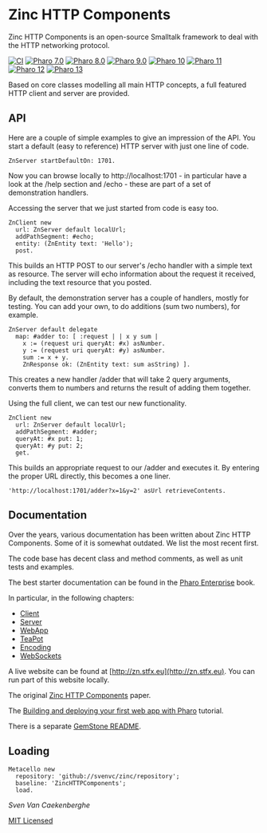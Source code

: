 # Zinc HTTP Components


Zinc HTTP Components is an open-source Smalltalk framework 
to deal with the HTTP networking protocol.

[![CI](https://github.com/svenvc/zinc/actions/workflows/CI.yml/badge.svg)](https://github.com/svenvc/zinc/actions/workflows/CI.yml)
[![Pharo 7.0](https://img.shields.io/badge/Pharo-7.0-informational)](https://pharo.org)
[![Pharo 8.0](https://img.shields.io/badge/Pharo-8.0-informational)](https://pharo.org)
[![Pharo 9.0](https://img.shields.io/badge/Pharo-9.0-informational)](https://pharo.org)
[![Pharo 10](https://img.shields.io/badge/Pharo-10-informational)](https://pharo.org)
[![Pharo 11](https://img.shields.io/badge/Pharo-11-informational)](https://pharo.org)
[![Pharo 12](https://img.shields.io/badge/Pharo-12-informational)](https://pharo.org)
[![Pharo 13](https://img.shields.io/badge/Pharo-13-informational)](https://pharo.org)

Based on core classes modelling all main HTTP concepts, a full featured HTTP client and server are provided.


## API


Here are a couple of simple examples to give an impression of the API.
You start a default (easy to reference) HTTP server with just one line of code.

```Smalltalk
ZnServer startDefaultOn: 1701.
```

Now you can browse locally to http://localhost:1701 - in particular have a look at the /help section and /echo - these are part of a set of demonstration handlers.

Accessing the server that we just started from code is easy too.

```Smalltalk
ZnClient new 
  url: ZnServer default localUrl; 
  addPathSegment: #echo; 
  entity: (ZnEntity text: 'Hello'); 
  post.
```

This builds an HTTP POST to our server's /echo handler with a simple text as resource. The server will echo information about the request it received, including the text resource that you posted.

By default, the demonstration server has a couple of handlers, mostly for testing. You can add your own, to do additions (sum two numbers), for example.

```Smalltalk
ZnServer default delegate 
  map: #adder to: [ :request | | x y sum |
    x := (request uri queryAt: #x) asNumber.
    y := (request uri queryAt: #y) asNumber.
    sum := x + y.
    ZnResponse ok: (ZnEntity text: sum asString) ].
```

This creates a new handler /adder that will take 2 query arguments, converts them to numbers and returns the result of adding them together.

Using the full client, we can test our new functionality.

```Smalltalk
ZnClient new 
  url: ZnServer default localUrl; 
  addPathSegment: #adder;
  queryAt: #x put: 1;
  queryAt: #y put: 2;
  get.
```

This builds an appropriate request to our /adder and executes it.
By entering the proper URL directly, this becomes a one liner.

```Smalltalk
'http://localhost:1701/adder?x=1&y=2' asUrl retrieveContents.
```


## Documentation


Over the years, various documentation has been written about Zinc HTTP Components. 
Some of it is somewhat outdated. We list the most recent first.

The code base has decent class and method comments, as well as unit tests and examples.

The best starter documentation can be found in the 
[Pharo Enterprise](http://books.pharo.org/enterprise-pharo/) book.

In particular, in the following chapters:
- [Client](https://ci.inria.fr/pharo-contribution/job/EnterprisePharoBook/lastSuccessfulBuild/artifact/book-result/Zinc-HTTP-Client/Zinc-HTTP-Client.html)
- [Server](https://ci.inria.fr/pharo-contribution/job/EnterprisePharoBook/lastSuccessfulBuild/artifact/book-result/Zinc-HTTP-Server/Zinc-HTTP-Server.html)
- [WebApp](https://ci.inria.fr/pharo-contribution/job/EnterprisePharoBook/lastSuccessfulBuild/artifact/book-result/WebApp/WebApp.html)
- [TeaPot](https://ci.inria.fr/pharo-contribution/job/EnterprisePharoBook/lastSuccessfulBuild/artifact/book-result/Teapot/Teapot.html)
- [Encoding](https://ci.inria.fr/pharo-contribution/job/EnterprisePharoBook/lastSuccessfulBuild/artifact/book-result/Zinc-Encoding-Meta/Zinc-Encoding-Meta.html)
- [WebSockets](https://ci.inria.fr/pharo-contribution/job/EnterprisePharoBook/lastSuccessfulBuild/artifact/book-result/WebSockets/WebSockets.html)

A live website can be found at [http://zn.stfx.eu](http://zn.stfx.eu). You can run part of this website locally.

The original [Zinc HTTP Components](doc/zinc-http-components-paper.md) paper.

The [Building and deploying your first web app with Pharo](doc/build-and-deploy-1st-webapp/build-deploy-1st-webapp.md) tutorial.

There is a separate [GemStone README](README-gemstone.md).

## Loading

```Smalltalk
Metacello new
  repository: 'github://svenvc/zinc/repository';
  baseline: 'ZincHTTPComponents';
  load.
```


*Sven Van Caekenberghe* 

[MIT Licensed](https://github.com/svenvc/zinc/blob/master/license.txt)
